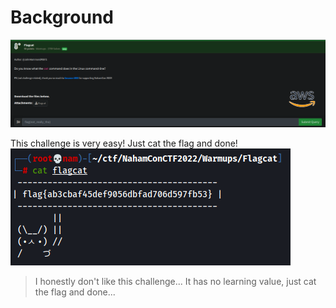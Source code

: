 # Background
![background](https://github.com/siunam321/CTF-Writeups/blob/main/NahamCon-CTF-2022/Warmups/Flagcat/images/background.png)

This challenge is very easy! Just cat the flag and done!
![flag](https://github.com/siunam321/CTF-Writeups/blob/main/NahamCon-CTF-2022/Warmups/Flagcat/images/flag.png)

> I honestly don't like this challenge... It has no learning value, just cat the flag and done...